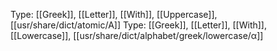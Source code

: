 Type: [[Greek]], [[Letter]], [[With]], [[Uppercase]], [[usr/share/dict/atomic/A]]
Type: [[Greek]], [[Letter]], [[With]], [[Lowercase]], [[usr/share/dict/alphabet/greek/lowercase/α]]

